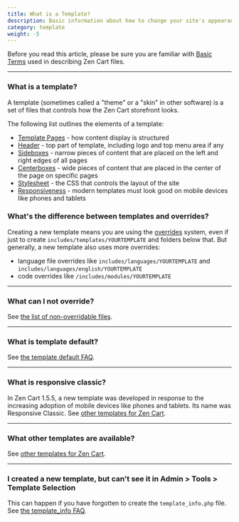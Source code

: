```yaml
---
title: What is a Template? 
description: Basic information about how to change your site's appearance 
category: template
weight: -5
---
```


Before you read this article, please be sure you are familiar with 
[Basic Terms](/user/first_steps/basic_terms/) used in describing
Zen Cart files. 

---
### What is a template? 
A template (sometimes called a "theme" or a "skin" in other software) is a set of files that controls how
the Zen Cart storefront looks.  

The following list outlines the elements of a template: 

- [Template Pages](/user/template/template_pages/) - how content display is structured
- [Header](/user/template/header/) - top part of template, including logo and top menu area if any 
- [Sideboxes](/user/template/sideboxes/) - narrow pieces of content that are placed on the left and right edges of all pages
- [Centerboxes](/user/template/centerboxes/) - wide pieces of content that are placed in the center of the page on specific pages 
- [Stylesheet](/user/template/stylesheet/) - the CSS that controls the layout of the site 
- [Responsiveness](/user/template/responsive/) - modern templates must look good on mobile devices like phones and tablets 


### What's the difference between templates and overrides? 
Creating a new template means you are using the 
[overrides](/user/first_steps/overrides/) system, 
even if just to create `includes/templates/YOURTEMPLATE` and 
folders below that.   But generally, a new template also uses 
more overrides: 

- language file overrides like `includes/languages/YOURTEMPLATE` and `includes/languages/english/YOURTEMPLATE` 
- code overrides like `/includes/modules/YOURTEMPLATE`

---
### What can I not override?
See [the list of non-overridable files](/user/template/template_overrides/#what-can-i-not-override).

---
### What is template default? 
See [the template default FAQ](/user/template/template_default/). 

---
### What is responsive classic? 
In Zen Cart 1.5.5, a new template was developed in response to the 
increasing adoption of mobile devices like phones and tablets. Its name 
was Responsive Classic. 
See [other templates for Zen Cart](/user/template/other_templates/).

---
### What other templates are available? 
See [other templates for Zen Cart](/user/template/other_templates/).

---
### I created a new template, but can't see it in Admin > Tools > Template Selection

This can happen if you have forgotten to create the `template_info.php` file. 
See [the template_info FAQ](/user/template/template_info/). 

